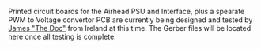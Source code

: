 Printed circuit boards for the Airhead PSU and Interface, plus a spearate PWM to Voltage convertor PCB are currently being designed and tested by [James "The Doc"](https://www.youtube.com/@TheDocChannel) from Ireland at this time. The Gerber files will be located here once all testing is complete.
